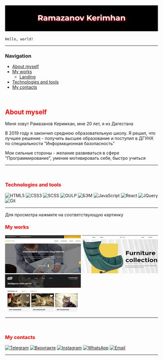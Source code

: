 ![Header](https://github.com/Kerimhan05/Kerimhan05/blob/master/assets/my__logo.png)
```
Hello, world!
```
---
### Navigation
* <a href="#about">About myself</a>
* <a href="#works">My works</a>
    + <a href="#landings">Landing</a>
* <a href="#technologies">Technologies and tools</a>
* <a href="#contacts">My contacts</a>


<a name="about"></a>
<br>
## <span style="color:red">About myself</span>
<p>Меня зовут Рамазанов Керимхан, мне 20 лет, я из Дагестана</p>
<p>В 2019 году я закончил среднюю образовательную школу. Я решил, что лучшее решение - получить высшее образование и поступил в ДГУНХ по специальности "Информационная базопасность"</p>
<span>Мои сильные стороны - желание развиваться в сфере "Программирование", умение мотивировать себя, быстро учиться</span>

___


<a name="technologies"></a>
<br>
### <span style="color:red">Technologies and tools</span>

![HTML5](https://img.shields.io/badge/-HTML5-ffffff?style=for-the-badge&logo=html5)
![CSS3](https://img.shields.io/badge/-CSS3-fff?style=for-the-badge&logo=CSS3&logoColor=0000ff)
![SCSS](https://img.shields.io/badge/-SASS-ffffff?style=for-the-badge&logo=SASS&logoColor=ffc0c)
![GULP](https://img.shields.io/badge/-GULP-ffffff?style=for-the-badge&logo=GULP&logoColor=ff0000)
![БЭМ](https://img.shields.io/badge/-БЭМ-0000ff?style=for-the-badge&logo=&)
![JavaScript](https://img.shields.io/badge/-JavaScript-ffffff?style=for-the-badge&logo=JavaScript&logoColor=ffff00)
![React](https://img.shields.io/badge/-React-ffffff?style=for-the-badge&logo=React&logoColor=0000ff)
![JQuery](https://img.shields.io/badge/-JQuery-ffffff?style=for-the-badge&logo=JQuery&logoColor=0000ff)
![Git](https://img.shields.io/badge/-Github-ffffff?style=for-the-badge&logo=Git&logoColor=ff0000)
___


<a name="works"></a>
<span>Для просмотра нажмите на соответствующую картинку</span>
<br>
### <span style="color:red">My works</span>
<a name="landings"></a>
[![site](https://github.com/Kerimhan05/Kerimhan05/blob/master/assets/site1.jpg)](https://kerimhan05.github.io/.site/)
[![site](https://github.com/Kerimhan05/Kerimhan05/blob/master/assets/site2.jpg)](https://kerimhan05.github.io/site2/)
[![site](https://github.com/Kerimhan05/Kerimhan05/blob/master/assets/maket.png)](https://kerimhan05.github.io/CatShop/)

___



<a name="contacts"></a>
<br>
### <span style="color:red">My contacts</span>

[![Telegram](https://img.shields.io/badge/-Telegram-ffffff?style=for-the-badge&logo=Telegram&logoColor=0000ff)](https://tlgg.ru/ramazanov20)
[![Вконтакте](https://img.shields.io/badge/-Вконтакте-ffffff?style=for-the-badge&logo=Vk&logoColor=0000ff)](https://vk.com/kerimhan05)
[![Instagram](https://img.shields.io/badge/-Инстаграм-ffffff?style=for-the-badge&logo=Instagram)](https://www.instagram.com/ramazanov.kkk/)
[![WhatsApp](https://img.shields.io/badge/-WhatsApp-ffffff?style=for-the-badge&logo=WhatsApp)](https://wa.me/89995339823)
<a href="mailto:ramazanovkerimhan05@gmail.com">![Email](https://img.shields.io/badge/-Gmail-ffffff?style=for-the-badge&logo=gmail)</a>
___
<!-- <a href="tel:+79286722279;">![Телефон](https://img.shields.io/badge/-Телефон-ffffff?style=for-the-badge)</a> -->


